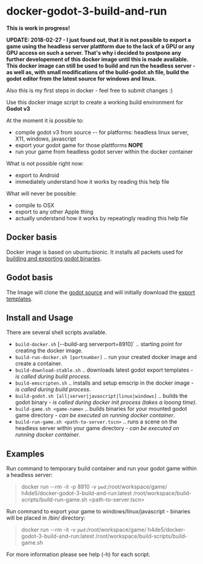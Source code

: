 # docker-godot-3-build-and-run

**This is work in progress!**

**UPDATE: 2018-02-27 - I just found out, that it is not possible to export a game using the headless server plattform due to the lack of a GPU or any GPU access on such a server. That's why i decided to postpone any further developement of this docker image until this is made available. This docker image can still be used to build and run the headless server - as well as, with small modifications of the build-godot.sh file, build the godot editor from the latest source for windows and linux.**

Also this is my first steps in docker - feel free to submit changes :) 

Use this docker image script to create a working build environment for **Godot v3**

At the moment it is possible to:
- compile godot v3 from source
-- for platforms: headless linux server, X11, windows, javascript
- export your godot game for those plattforms **NOPE**
- run your game from headless godot server within the docker container

What is not possible right now:
- export to Android
- immediately understand how it works by reading this help file

What will never be possible:
- compile to OSX
- export to any other Apple thing
- actually understand how it works by repeatingly reading this help file


## Docker basis

Docker image is based on ubuntu:bionic. It installs all packets used for [building and exporting godot binaries](http://docs.godotengine.org/en/3.0/development/compiling/compiling_for_x11.html). 

## Godot basis

The Image will clone the [godot source](https://github.com/godotengine/godot) and will initially download the [export templates](https://godotengine.org/download/windows).

## Install and Usage

There are several shell scripts available. 

- `build-docker.sh`	[--build-arg serverport=8910]` .. starting point for creating the docker image.
- `build-run-docker.sh [portnumber]` .. run your created docker image and create a container.
- `build-download-stable.sh` .. downloads latest godot export templates - _is called during build process_.
- `build-emscripten.sh` .. installs and setup emscrip in the docker image - _is called during build process_.
- `build-godot.sh [all|server|javascript|linux|windows]` .. builds the godot binary - _is called during docker init process (takes a looong time)_.
- `build-game.sh <game-name>` .. builds binaries for your mounted godot game directory - _can be executed on running docker container_.
- `build-run-game.sh <path-to-server.tscn>` .. runs a scene on the headless server within your game directory - _can be executed on running docker container_.

## Examples
Run command to temporary build container and run your godot game within a headless server:

> docker run --rm -it -p 8910 -v `pwd`:/root/workspace/game/ h4de5/docker-godot-3-build-and-run:latest /root/workspace/build-scripts/build-run-game.sh <path-to-server.tscn>

Run command to export your game to windows/linux/javascript - binaries will be placed in /bin/ directory:

> docker run --rm -it -v `pwd`:/root/workspace/game/ h4de5/docker-godot-3-build-and-run:latest /root/workspace/build-scripts/build-game.sh <name-your-game>


For more information please see help (-h) for each script. 

